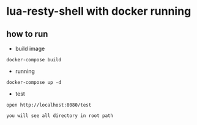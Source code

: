 # lua-resty-shell with docker running

## how to run

* build  image

```code
docker-compose build
```

* running

```code
docker-compose up -d
```

* test

```code
open http://localhost:8080/test

you will see all directory in root path
```